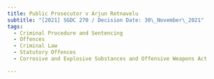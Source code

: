 ```yaml
---
title: Public Prosecutor v Arjun Retnavelu
subtitle: "[2021] SGDC 270 / Decision Date: 30\_November\_2021"
tags:
  - Criminal Procedure and Sentencing
  - Offences
  - Criminal Law
  - Statutory Offences
  - Corrosive and Explosive Substances and Offensive Weapons Act

---
```

